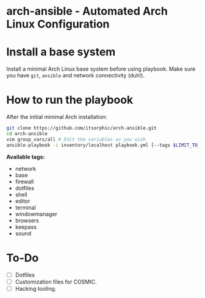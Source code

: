# arch-ansible - Automated Arch Linux Configuration

# Install a base system
Install a minimal Arch Linux base system before using playbook.
Make sure you have `git`, `ansible` and network connectivity (duh!).

# How to run the playbook
After the initial minimal Arch installation:
```bash
git clone https://github.com/itsorphic/arch-ansible.git
cd arch-ansible
vim group_vars/all # Edit the variables as you wish
ansible-playbook -i inventory/localhost playbook.yml [--tags $LIMIT_TO_TAG]
```

**Available tags:**
- network
- base
- firewall
- dotfiles
- shell
- editor
- terminal
- windowmanager
- browsers
- keepass
- sound

# To-Do
- [ ] Dotfiles
- [ ] Customization files for COSMIC.
- [ ] Hacking tooling.
